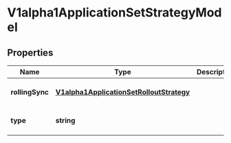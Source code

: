 # V1alpha1ApplicationSetStrategyModel

## Properties

Name | Type | Description | Notes
------------ | ------------- | ------------- | -------------
**rollingSync** | [**V1alpha1ApplicationSetRolloutStrategy**](V1alpha1ApplicationSetRolloutStrategy.md) |  | [optional] [default to undefined]
**type** | **string** |  | [optional] [default to undefined]


